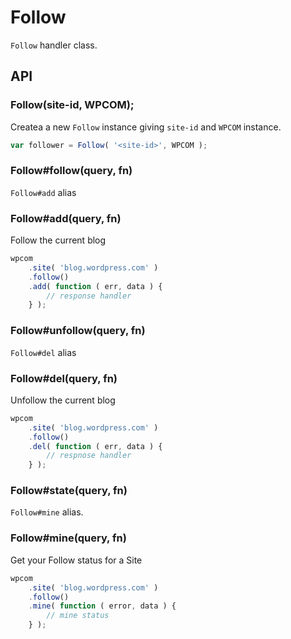 # Follow

`Follow` handler class.

## API

### Follow(site-id, WPCOM);

Createa a new `Follow` instance giving `site-id` and `WPCOM` instance.

```js
var follower = Follow( '<site-id>', WPCOM );
```

### Follow#follow(query, fn)

`Follow#add` alias

### Follow#add(query, fn)

Follow the current blog

```js
wpcom
	.site( 'blog.wordpress.com' )
	.follow()
	.add( function ( err, data ) {
		// response handler
	} );
```

### Follow#unfollow(query, fn)

`Follow#del` alias

### Follow#del(query, fn)

Unfollow the current blog

```js
wpcom
	.site( 'blog.wordpress.com' )
	.follow()
	.del( function ( err, data ) {
		// respnose handler
	} );
```

### Follow#state(query, fn)

`Follow#mine` alias.

### Follow#mine(query, fn)

Get your Follow status for a Site

```js
wpcom
	.site( 'blog.wordpress.com' )
	.follow()
	.mine( function ( error, data ) {
		// mine status
	} );
```
